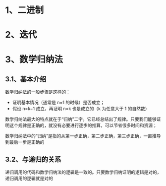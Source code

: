 # 1、二进制

# 2、迭代

# 3、数学归纳法

## 3.1、基本介绍

数学归纳法的一般步骤是这样的：
- 证明基本情况（通常是 n=1 的时候）是否成立；
- 假设 n=k−1 成立，再证明 n=k 也是成立的（k 为任意大于 1 的自然数）

数学归纳法最大的特点就在于“归纳”二字。它已经总结出了规律。只要我们能够证明这个规律是正确的，就没有必要进行逐步的推算，可以节省很多时间和资源；

数学归纳法中的“归纳”是指的从第一步正确，第二步正确，第三步正确，一直推导到最后一步是正确的

## 3.2、与递归的关系

递归调用的代码和数学归纳法的逻辑是一致的。只要数学归纳证明的逻辑是对的，递归调用的逻辑就是对的